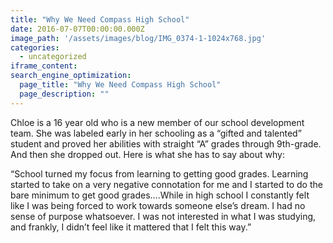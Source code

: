 ```yaml
---
title: "Why We Need Compass High School"
date: 2016-07-07T00:00:00.000Z
image_path: '/assets/images/blog/IMG_0374-1-1024x768.jpg'
categories:
  - uncategorized
iframe_content:
search_engine_optimization:
  page_title: "Why We Need Compass High School"
  page_description: ""
---
```

Chloe is a 16 year old who is a new member of our school development team.  She was labeled early in her schooling as a “gifted and talented” student and proved her abilities with straight “A” grades through 9th-grade.  And then she dropped out.  Here is what she has to say about why:

“School turned my focus from learning to getting good grades.  Learning started to take on a very negative connotation for me and I started to do the bare minimum to get good grades….While in high school I constantly felt like I was being forced to work towards someone else’s dream.  I had no sense of purpose whatsoever. I was not interested in what I was studying, and frankly, I didn’t feel like it mattered that I felt this way.”  
